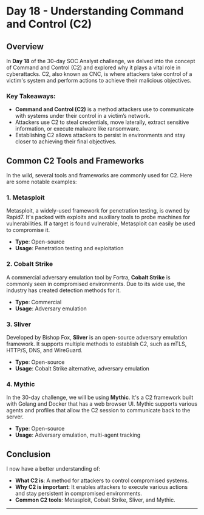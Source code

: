 # Day 18 - Understanding Command and Control (C2)

## Overview

In **Day 18** of the 30-day SOC Analyst challenge, we delved into the concept of Command and Control (C2) and explored why it plays a vital role in cyberattacks. C2, also known as CNC, is where attackers take control of a victim's system and perform actions to achieve their malicious objectives.

### Key Takeaways:
- **Command and Control (C2)** is a method attackers use to communicate with systems under their control in a victim’s network.
- Attackers use C2 to steal credentials, move laterally, extract sensitive information, or execute malware like ransomware.
- Establishing C2 allows attackers to persist in environments and stay closer to achieving their final objectives.

## Common C2 Tools and Frameworks

In the wild, several tools and frameworks are commonly used for C2. Here are some notable examples:

### 1. **Metasploit**
Metasploit, a widely-used framework for penetration testing, is owned by Rapid7. It's packed with exploits and auxiliary tools to probe machines for vulnerabilities. If a target is found vulnerable, Metasploit can easily be used to compromise it.

- **Type**: Open-source
- **Usage**: Penetration testing and exploitation

### 2. **Cobalt Strike**
A commercial adversary emulation tool by Fortra, **Cobalt Strike** is commonly seen in compromised environments. Due to its wide use, the industry has created detection methods for it.

- **Type**: Commercial
- **Usage**: Adversary emulation

### 3. **Sliver**
Developed by Bishop Fox, **Sliver** is an open-source adversary emulation framework. It supports multiple methods to establish C2, such as mTLS, HTTP/S, DNS, and WireGuard.

- **Type**: Open-source
- **Usage**: Cobalt Strike alternative, adversary emulation

### 4. **Mythic**
In the 30-day challenge, we will be using **Mythic**. It's a C2 framework built with Golang and Docker that has a web browser UI. Mythic supports various agents and profiles that allow the C2 session to communicate back to the server.

- **Type**: Open-source
- **Usage**: Adversary emulation, multi-agent tracking

## Conclusion

I now have a better understanding of:
- **What C2 is**: A method for attackers to control compromised systems.
- **Why C2 is important**: It enables attackers to execute various actions and stay persistent in compromised environments.
- **Common C2 tools**: Metasploit, Cobalt Strike, Sliver, and Mythic.



---

